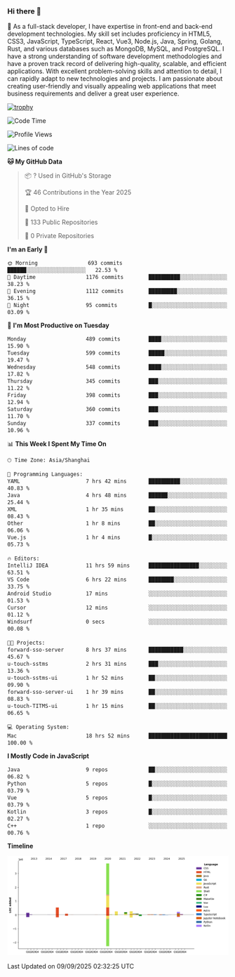 ### Hi there 👋

🌱 As a full-stack developer, I have expertise in front-end and back-end development technologies. My skill set includes proficiency in HTML5, CSS3, JavaScript, TypeScript, React, Vue3, Node.js, Java, Spring, Golang, Rust, and various databases such as MongoDB, MySQL, and PostgreSQL. I have a strong understanding of software development methodologies and have a proven track record of delivering high-quality, scalable, and efficient applications. With excellent problem-solving skills and attention to detail, I can rapidly adapt to new technologies and projects. I am passionate about creating user-friendly and visually appealing web applications that meet business requirements and deliver a great user experience.

[![trophy](https://github-profile-trophy.vercel.app/?username=elton&rank=SECRET,SSS,SS,S,AAA,AA,A&theme=onedark&no-frame=true&margin-w=10)](https://github.com/ryo-ma/github-profile-trophy)

<!--START_SECTION:waka-->
![Code Time](http://img.shields.io/badge/Code%20Time-1%2C898%20hrs%2022%20mins-blue)

![Profile Views](http://img.shields.io/badge/Profile%20Views-0-blue)

![Lines of code](https://img.shields.io/badge/From%20Hello%20World%20I%27ve%20Written-5.9%20million%20lines%20of%20code-blue)

**🐱 My GitHub Data** 

> 📦 ? Used in GitHub's Storage 
 > 
> 🏆 46 Contributions in the Year 2025
 > 
> 💼 Opted to Hire
 > 
> 📜 133 Public Repositories 
 > 
> 🔑 0 Private Repositories 
 > 
**I'm an Early 🐤** 

```text
🌞 Morning                693 commits         ██████░░░░░░░░░░░░░░░░░░░   22.53 % 
🌆 Daytime                1176 commits        ██████████░░░░░░░░░░░░░░░   38.23 % 
🌃 Evening                1112 commits        █████████░░░░░░░░░░░░░░░░   36.15 % 
🌙 Night                  95 commits          █░░░░░░░░░░░░░░░░░░░░░░░░   03.09 % 
```
📅 **I'm Most Productive on Tuesday** 

```text
Monday                   489 commits         ████░░░░░░░░░░░░░░░░░░░░░   15.90 % 
Tuesday                  599 commits         █████░░░░░░░░░░░░░░░░░░░░   19.47 % 
Wednesday                548 commits         ████░░░░░░░░░░░░░░░░░░░░░   17.82 % 
Thursday                 345 commits         ███░░░░░░░░░░░░░░░░░░░░░░   11.22 % 
Friday                   398 commits         ███░░░░░░░░░░░░░░░░░░░░░░   12.94 % 
Saturday                 360 commits         ███░░░░░░░░░░░░░░░░░░░░░░   11.70 % 
Sunday                   337 commits         ███░░░░░░░░░░░░░░░░░░░░░░   10.96 % 
```


📊 **This Week I Spent My Time On** 

```text
🕑︎ Time Zone: Asia/Shanghai

💬 Programming Languages: 
YAML                     7 hrs 42 mins       ██████████░░░░░░░░░░░░░░░   40.83 % 
Java                     4 hrs 48 mins       ██████░░░░░░░░░░░░░░░░░░░   25.44 % 
XML                      1 hr 35 mins        ██░░░░░░░░░░░░░░░░░░░░░░░   08.43 % 
Other                    1 hr 8 mins         ██░░░░░░░░░░░░░░░░░░░░░░░   06.06 % 
Vue.js                   1 hr 4 mins         █░░░░░░░░░░░░░░░░░░░░░░░░   05.73 % 

🔥 Editors: 
IntelliJ IDEA            11 hrs 59 mins      ████████████████░░░░░░░░░   63.51 % 
VS Code                  6 hrs 22 mins       ████████░░░░░░░░░░░░░░░░░   33.75 % 
Android Studio           17 mins             ░░░░░░░░░░░░░░░░░░░░░░░░░   01.53 % 
Cursor                   12 mins             ░░░░░░░░░░░░░░░░░░░░░░░░░   01.12 % 
Windsurf                 0 secs              ░░░░░░░░░░░░░░░░░░░░░░░░░   00.08 % 

🐱‍💻 Projects: 
forward-sso-server       8 hrs 37 mins       ███████████░░░░░░░░░░░░░░   45.67 % 
u-touch-sstms            2 hrs 31 mins       ███░░░░░░░░░░░░░░░░░░░░░░   13.36 % 
u-touch-sstms-ui         1 hr 52 mins        ██░░░░░░░░░░░░░░░░░░░░░░░   09.90 % 
forward-sso-server-ui    1 hr 39 mins        ██░░░░░░░░░░░░░░░░░░░░░░░   08.83 % 
u-touch-TITMS-ui         1 hr 15 mins        ██░░░░░░░░░░░░░░░░░░░░░░░   06.65 % 

💻 Operating System: 
Mac                      18 hrs 52 mins      █████████████████████████   100.00 % 
```

**I Mostly Code in JavaScript** 

```text
Java                     9 repos             ██░░░░░░░░░░░░░░░░░░░░░░░   06.82 % 
Python                   5 repos             █░░░░░░░░░░░░░░░░░░░░░░░░   03.79 % 
Vue                      5 repos             █░░░░░░░░░░░░░░░░░░░░░░░░   03.79 % 
Kotlin                   3 repos             █░░░░░░░░░░░░░░░░░░░░░░░░   02.27 % 
C++                      1 repo              ░░░░░░░░░░░░░░░░░░░░░░░░░   00.76 % 
```



**Timeline**

![Lines of Code chart](https://raw.githubusercontent.com/elton/elton/main/assets/bar_graph.png)


 Last Updated on 09/09/2025 02:32:25 UTC
<!--END_SECTION:waka-->

<!--
**elton/elton** is a ✨ _special_ ✨ repository because its `README.md` (this file) appears on your GitHub profile.

Here are some ideas to get you started:

- 🔭 I’m currently working on ...
- 🌱 I’m currently learning ...
- 👯 I’m looking to collaborate on ...
- 🤔 I’m looking for help with ...
- 💬 Ask me about ...
- 📫 How to reach me: ...
- 😄 Pronouns: ...
- ⚡ Fun fact: ...
-->
